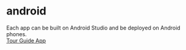 # android
Each app can be built on Android Studio and be deployed on Android phones.
<br>
<a href="https://github.com/ytp327/android/tree/master/TourGuide">Tour Guide App</a>
<br>
